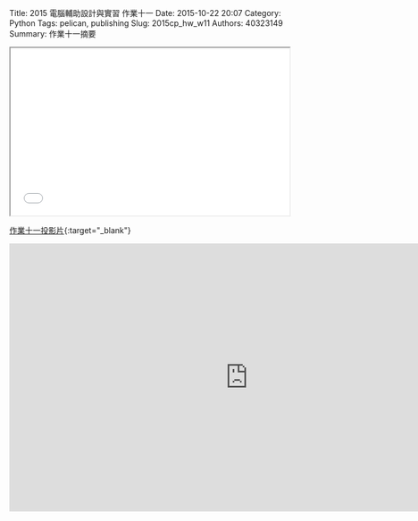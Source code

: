 Title: 2015 電腦輔助設計與實習 作業十一
Date: 2015-10-22 20:07
Category: Python
Tags: pelican, publishing
Slug: 2015cp_hw_w11
Authors: 40323149
Summary: 作業十一摘要

<iframe src="40323149_cp_w11.html" width="500" height="300"></iframe>

[作業十一投影片](40323149_cp_w11.html){:target="_blank"}

<iframe width="854" height="480" src="https://www.youtube.com/embed/hOMDedaEoS4" frameborder="0" allowfullscreen></iframe>

